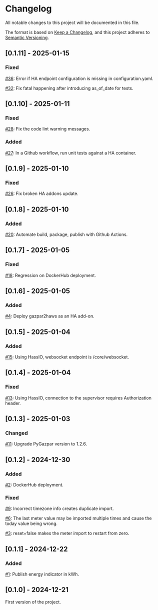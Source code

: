 # Changelog

All notable changes to this project will be documented in this file.

The format is based on [Keep a Changelog](https://keepachangelog.com/en/1.0.0/),
and this project adheres to [Semantic Versioning](https://semver.org/spec/v2.0.0.html).

## [0.1.11] - 2025-01-15

### Fixed

[#36](https://github.com/ssenart/gazpar2haws/issues/36): Error if HA endpoint configuration is missing in configuration.yaml.

[#32](https://github.com/ssenart/gazpar2haws/issues/32): Fix fatal happening after introducing as_of_date for tests.

## [0.1.10] - 2025-01-11

### Fixed

[#28](https://github.com/ssenart/gazpar2haws/issues/28): Fix the code lint warning messages.

### Added

[#27](https://github.com/ssenart/gazpar2haws/issues/27): In a Github workflow, run unit tests against a HA container.

## [0.1.9] - 2025-01-10

### Fixed

[#26](https://github.com/ssenart/gazpar2haws/issues/26): Fix broken HA addons update.

## [0.1.8] - 2025-01-10

### Added

[#20](https://github.com/ssenart/gazpar2haws/issues/20): Automate build, package, publish with Github Actions.

## [0.1.7] - 2025-01-05

### Fixed

[#18](https://github.com/ssenart/gazpar2haws/issues/18): Regression on DockerHub deployment.

## [0.1.6] - 2025-01-05

### Added

[#4](https://github.com/ssenart/gazpar2haws/issues/4): Deploy gazpar2haws as an HA add-on.

## [0.1.5] - 2025-01-04

### Added

[#15](https://github.com/ssenart/gazpar2haws/issues/15): Using HassIO, websocket endpoint is /core/websocket.

## [0.1.4] - 2025-01-04

### Fixed

[#13](https://github.com/ssenart/gazpar2haws/issues/13): Using HassIO, connection to the supervisor requires Authorization header.

## [0.1.3] - 2025-01-03

### Changed

[#11](https://github.com/ssenart/gazpar2haws/issues/11): Upgrade PyGazpar version to 1.2.6.

## [0.1.2] - 2024-12-30

### Added

[#2](https://github.com/ssenart/gazpar2haws/issues/2): DockerHub deployment.

### Fixed

[#9](https://github.com/ssenart/gazpar2haws/issues/9): Incorrect timezone info creates duplicate import.

[#6](https://github.com/ssenart/gazpar2haws/issues/6): The last meter value may be imported multiple times and cause the today value being wrong.

[#3](https://github.com/ssenart/gazpar2haws/issues/3): reset=false makes the meter import to restart from zero.

## [0.1.1] - 2024-12-22

### Added

[#1](https://github.com/ssenart/gazpar2haws/issues/1): Publish energy indicator in kWh.

## [0.1.0] - 2024-12-21

First version of the project.
